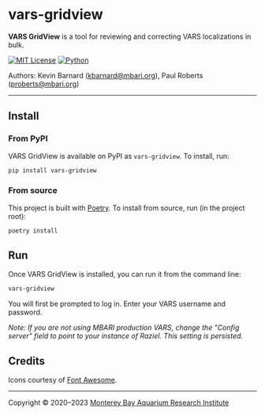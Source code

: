 # vars-gridview

**VARS GridView** is a tool for reviewing and correcting VARS localizations in bulk.

[![MIT License](https://img.shields.io/badge/license-MIT-blue.svg)](https://opensource.org/licenses/MIT)
[![Python](https://img.shields.io/badge/language-Python-blue.svg)](https://www.python.org/downloads/)

Authors: Kevin Barnard ([kbarnard@mbari.org](mailto:kbarnard@mbari.org)), Paul Roberts ([proberts@mbari.org](mailto:proberts@mbari.org))

---

## Install

### From PyPI

VARS GridView is available on PyPI as `vars-gridview`. To install, run:

```bash
pip install vars-gridview
```

### From source

This project is built with [Poetry](https://python-poetry.org/). To install from source, run (in the project root):

```bash
poetry install
```

## Run

Once VARS GridView is installed, you can run it from the command line:

```bash
vars-gridview
```

You will first be prompted to log in. Enter your VARS username and password. 

*Note: If you are not using MBARI production VARS, change the "Config server" field to point to your instance of Raziel. This setting is persisted.*

## Credits

Icons courtesy of [Font Awesome](https://fontawesome.com/).

---

Copyright &copy; 2020&ndash;2023 [Monterey Bay Aquarium Research Institute](https://www.mbari.org)